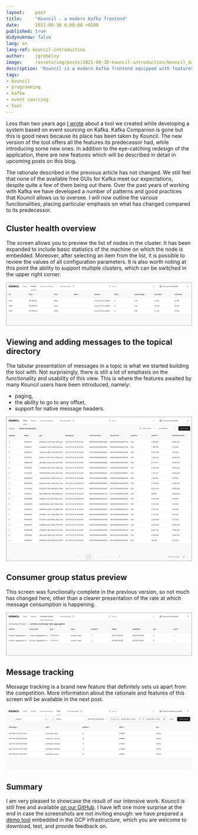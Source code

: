 ```yaml
---
layout:    post
title:     "Kouncil - a modern Kafka frontend"
date:      2021-08-30 6:00:00 +0100
published: true
didyouknow: false
lang: en
lang-ref: kouncil-introduction
author:    jgrobelny
image:     /assets/img/posts/2021-08-30-kouncil-introduction/kouncil_dashboard.png
description: "Kouncil is a modern Kafka frontend equipped with features essential for developers."
tags:
- kouncil
- programming
- kafka
- event sourcing
- tool
---
```


Less than two years ago [I wrote](https://blog.consdata.tech/2019/10/03/kafka-companion.html) about a tool we created while developing a system based on event sourcing on Kafka. Kafka Companion is gone but this is good news because its place has been taken by Kouncil. The new version of the tool offers all the features its predecessor had, while introducing some new ones. In addition to the eye-catching redesign of the application, there are new features which will be described in detail in upcoming posts on this blog.

The rationale described in the previous article has not changed. We still feel that none of the available free GUIs for Kafka meet our expectations, despite quite a few of them being out there. Over the past years of working with Kafka we have developed a number of patterns and good practices that Kouncil allows us to oversee. I will now outline the various functionalities, placing particular emphasis on what has changed compared to its predecessor.

## Cluster health overview
The screen allows you to preview the list of nodes in the cluster. It has been expanded to include basic statistics of the machine on which the node is embedded. Moreover, after selecting an item from the list, it is possible to review the values of all configuration parameters. It is also worth noting at this point the ability to support multiple clusters, which can be switched in the upper right corner.

![Kouncil introduction](/assets/img/posts/2021-08-30-kouncil-introduction/kouncil_brokers.png)

## Viewing and adding messages to the topical directory
The tabular presentation of messages in a topic is what we started building the tool with. Not surprisingly, there is still a lot of emphasis on the functionality and usability of this view. This is where the features awaited by many Kouncil users have been introduced, namely:
* paging,
* the ability to go to any offset,
* support for native message headers.


![Kouncil introduction](/assets/img/posts/2021-08-30-kouncil-introduction/kouncil_topic_details_border.png)

## Consumer group status preview
This screen was functionally complete in the previous version, so not much has changed here, other than a clearer presentation of the rate at which message consumption is happening.

![Kouncil introduction](/assets/img/posts/2021-08-30-kouncil-introduction/kouncil_consumer_group.png)

## Message tracking
Message tracking is a brand new feature that definitely sets us apart from the competition. More information about the rationale and features of this screen will be available in the next post.

![Kouncil introduction](/assets/img/posts/2021-08-30-kouncil-introduction/kouncil_event_tracking_result.png)

## Summary
I am very pleased to showcase the result of our intensive work. Kouncil is still free and available [on our GitHub](https://github.com/consdata/kouncil). I have left one more surprise at the end in case the screenshots are not inviting enough: we have prepared a [demo tool](https://kouncil-demo.web.app/#/topics) embedded in the GCP infrastructure, which you are welcome to download, test, and provide feedback on. 

  
